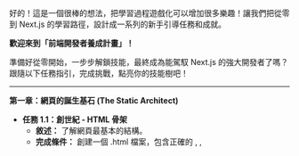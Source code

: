 好的！這是一個很棒的想法，把學習過程遊戲化可以增加很多樂趣！讓我們把從零到 Next.js 的學習路徑，設計成一系列的新手引導任務和成就。

**歡迎來到「前端開發者養成計畫」！**

準備好從零開始，一步步解鎖技能，最終成為能駕馭 Next.js 的強大開發者了嗎？跟隨以下任務指引，完成挑戰，點亮你的技能樹吧！

---

**第一章：網頁的誕生基石 (The Static Architect)**

- **任務 1.1：創世紀 - HTML 骨架**
    - **敘述：** 了解網頁最基本的結構。
    - **完成條件：** 創建一個 .html 檔案，包含正確的 <html>, <head>, <title>, <body> 標籤，並在瀏覽器中成功打開顯示標題。
    - **解鎖：** 對網頁檔案的基本認知。
- **任務 1.2：宣告世界 - Meta 資訊**
    - **敘述：** 告訴瀏覽器和搜尋引擎關於你網頁的基本資訊。
    - **完成條件：** 在 <head> 中加入 <meta charset="UTF-8"> 和 <meta name="viewport" content="width=device-width, initial-scale=1.0">。
    - **解鎖：** 網頁編碼與響應式基礎概念。
- **任務 1.3：文字的吶喊 - 標題與段落**
    - **敘述：** 在網頁上顯示標題和內文。
    - **完成條件：** 使用 <h1> 到 <h6> 創建不同層級的標題，並使用 <p> 標籤添加至少一段文字。
    - **解鎖：** 基本內容標籤。
- **任務 1.4：連結彼端 - 超連結**
    - **敘述：** 讓你的網頁可以跳轉到其他地方。
    - **完成條件：** 使用 <a> 標籤創建一個可以點擊跳轉到 Google 的連結，並創建另一個跳轉到同一個資料夾下另一個 HTML 頁面的連結。
    - **解鎖：** 頁面導航能力。
- **任務 1.5：視覺的點綴 - 圖片**
    - **敘述：** 在網頁中嵌入圖片。
    - **完成條件：** 使用 <img> 標籤成功顯示一張圖片，並設定 src 和 alt 屬性。
    - **解鎖：** 媒體嵌入能力。
- **任務 1.6：井然有序 - 清單**
    - **敘述：** 創建項目符號清單和編號清單。
    - **完成條件：** 分別使用 <ul> 和 <ol> 標籤，搭配 <li> 標籤，創建一個無序清單和一個有序清單。
    - **解鎖：** 列表結構化能力。
- **任務 1.7：區塊劃分 - Div 與 Span**
    - **敘述：** 學習如何將內容分組和標記。
    - **完成條件：** 使用 <div> 包裹多個元素作為一個區塊，並使用 <span> 包裹一小段文字來進行特定標記（雖然效果暫不明顯）。
    - **解鎖：** 基本佈局容器概念。
- **任務 1.8：語意的力量 - 結構化標籤**
    - **敘述：** 使用更有意義的標籤來組織你的網頁結構。
    - **完成條件：** 將你的頁面內容，用 <header>, <nav>, <main>, <article>, <section>, <footer> 等標籤進行合理的結構劃分。
    - **解鎖：** 語意化 HTML 佈局。
- **任務 1.9：收集情報 - 表單基礎**
    - **敘述：** 創建一個簡單的表單讓使用者輸入資訊。
    - **完成條件：** 使用 <form> 標籤，並在其中加入 <label>, <input type="text">, <input type="password">, <textarea>, <button type="submit"> 等元素。
    - **解鎖：** 使用者輸入介面基礎。
- **成就解鎖：【靜態建築師】** - 恭喜！你已掌握建造網頁骨架的基礎！

---

**第二章：為網頁披上華服 (The CSS Stylist)**

- **任務 2.1：連接樣式 - CSS 的引入**
    - **敘述：** 學會將 CSS 樣式應用到 HTML 上。
    - **完成條件：** 嘗試三種方式：使用 <style> 標籤寫內部樣式、使用外部 .css 檔案並透過 <link> 引入、使用元素的 style 屬性寫行內樣式。
    - **解鎖：** CSS 應用方式。
- **任務 2.2：精準打擊 - 選擇器**
    - **敘述：** 學會選中你想改變樣式的 HTML 元素。
    - **完成條件：** 分別使用元素選擇器 (如 p)、類別選擇器 (如 .my-class)、ID 選擇器 (如 #unique-id) 來選中元素並改變它們的顏色。
    - **解鎖：** CSS 定位目標能力。
- **任務 2.3：色彩與文字 - 基本樣式**
    - **敘述：** 改變網頁的文字顏色、背景顏色、字體大小和字型。
    - **完成條件：** 練習使用 color, background-color, font-size, font-family 屬性。
    - **解鎖：** 基本視覺樣式控制。
- **任務 2.4：空間的藝術 - 盒模型**
    - **敘述：** 理解元素佔據空間的方式：內容、內距、邊框、外距。
    - **完成條件：** 對一個 <div> 元素設定 width, height, padding, border, margin，並使用瀏覽器開發者工具觀察其盒模型。
    - **解鎖：** 元素空間佈局基礎。
- **任務 2.5：排列整齊 - Display 屬性**
    - **敘述：** 控制元素的顯示方式（塊級、行內）。
    - **完成條件：** 觀察並嘗試修改 <div> (預設 block) 和 <span> (預設 inline) 的 display 屬性為 block, inline, inline-block, none，並觀察其行為變化。
    - **解鎖：** 元素基本流動特性。
- **任務 2.6：彈性佈局 - Flexbox 初探**
    - **敘述：** 使用 Flexbox 進行一維佈局，輕鬆實現對齊。
    - **完成條件：** 創建一個父容器設定 display: flex，並使用 justify-content, align-items 來排列裡面的子元素。
    - **解鎖：** 現代一維佈局能力。
- **任務 2.7：網格系統 - Grid 初探**
    - **敘述：** 使用 Grid 進行二維佈局，劃分頁面區域。
    - **完成條件：** 創建一個父容器設定 display: grid，並使用 grid-template-columns 和 grid-template-rows 來定義網格結構。
    - **解鎖：** 現代二維佈局能力。
- **任務 2.8：隨機應變 - 響應式基礎**
    - **敘述：** 讓網頁在不同螢幕寬度下有不同的樣式。
    - **完成條件：** 使用 @media 查詢，讓網頁在螢幕寬度小於 600px 時，改變某個元素的背景顏色或字體大小。
    - **解鎖：** 響應式設計入門。
- **成就解鎖：【視覺造型師】** - 太棒了！你已經能為網頁設計出美麗的外觀！

---

**第三章：注入靈魂 - JavaScript 與互動 (The DOM Alchemist)**

- **任務 3.1：啟動引擎 - 引入 JavaScript**
    - **敘述：** 將 JavaScript 程式碼加入你的網頁。
    - **完成條件：** 使用 <script> 標籤（在 <head> 或 <body> 底部）引入一個外部 .js 檔案，或直接在 <script> 標籤內寫程式碼，並成功執行 console.log('Hello World!'); 在瀏覽器控制台看到輸出。
    - **解鎖：** JavaScript 執行能力。
- **任務 3.2：記憶與計算 - 變數與運算**
    - **敘述：** 學習儲存資料和進行基本運算。
    - **完成條件：** 練習使用 let, const 宣告變數，儲存數字、字串、布林值，並進行加減乘除、比較大小、邏輯與或非等運算，將結果 console.log 出來。
    - **解鎖：** 基本資料處理。
- **任務 3.3：決策之路 - 條件判斷**
    - **敘述：** 讓程式根據不同條件執行不同動作。
    - **完成條件：** 使用 if...else if...else 結構，根據一個變數的值，在控制台輸出不同的訊息。
    - **解鎖：** 程式邏輯控制。
- **任務 3.4：重複的藝術 - 迴圈**
    - **敘述：** 學習重複執行某段程式碼。
    - **完成條件：** 使用 for 迴圈在控制台輸出數字 1 到 5。
    - **解鎖：** 自動化重複任務。
- **任務 3.5：魔法咒語 - 函式**
    - **敘述：** 學習封裝程式碼，使其可重複使用。
    - **完成條件：** 定義一個函式，接收一個名字作為參數，並在控制台輸出 "Hello, [名字]!"，然後呼叫這個函式。
    - **解鎖：** 程式碼模組化基礎。
- **任務 3.6：元素獵手 - DOM 選擇**
    - **敘述：** 使用 JavaScript 選取網頁上的 HTML 元素。
    - **完成條件：** 使用 document.getElementById(), document.querySelector(), document.querySelectorAll() 選取不同的元素，並將選取的元素 console.log 出來。
    - **解鎖：** JavaScript 與 HTML 的橋樑。
- **任務 3.7：點石成金 - DOM 操作**
    - **敘述：** 使用 JavaScript 修改網頁元素的內容、樣式和屬性。
    - **完成條件：** 選取一個 <p> 元素，修改它的 textContent；選取一個 <div> 元素，修改它的 style.backgroundColor；選取一個 <img> 元素，修改它的 src 屬性。
    - **解鎖：** 動態改變網頁外觀與內容。
- **任務 3.8：傾聽世界 - 事件監聽**
    - **敘述：** 讓網頁對使用者的操作（如點擊）做出反應。
    - **完成條件：** 選取一個按鈕元素，使用 addEventListener 監聽 click 事件，當按鈕被點擊時，在控制台輸出一條訊息，或改變頁面上某個元素的文字。
    - **解鎖：** 網頁互動核心。
- **任務 3.9：阻止預設 - 事件處理進階**
    - **敘述：** 理解事件物件，並阻止表單提交等預設行為。
    - **完成條件：** 為一個表單的 submit 事件添加監聽器，在函式中使用 event.preventDefault() 來阻止表單提交的預設跳轉行為，並在控制台輸出 "Form submit prevented"。
    - **解鎖：** 更精確的事件控制。
- **成就解鎖：【互動魔法師】** - 恭喜！你已賦予網頁生命與互動能力！

---

**第四章：現代開發工具箱 (The Modern Toolkit)**

- **任務 4.1：語法進化 - ES6+ 基礎**
    - **敘述：** 掌握更現代、更方便的 JavaScript 語法。
    - **完成條件：** 練習使用 let/const 替代 var、箭頭函式 (=>)、樣板字面值 (反引號 `)、陣列和物件的解構賦值。
    - **解鎖：** 現代 JavaScript 語法基礎。
- **任務 4.2：非同步的承諾 - Promises**
    - **敘述：** 理解並處理非同步操作（如模擬的網路請求）。
    - **完成條件：** 創建一個簡單的 Promise，模擬一個延遲操作，並使用 .then() 來處理成功情況，.catch() 來處理失敗情況。
    - **解鎖：** 非同步程式設計入門。
- **任務 4.3：優雅的等待 - Async/Await**
    - **敘述：** 使用更直觀的方式處理 Promise。
    - **完成條件：** 將使用 .then() 的 Promise 操作，改寫成使用 async 函式和 await 關鍵字的形式。
    - **解鎖：** 現代非同步處理方式。
- **任務 4.4：碼農的時光機 - Git 基礎**
    - **敘述：** 學習使用 Git 進行版本控制。
    - **完成條件：** 初始化一個 Git 倉庫 (git init)，將你的專案檔案加入 (git add .)，提交一個版本 (git commit -m "Initial commit")。
    - **解鎖：** 基本版本控制能力。
- **任務 4.5：遠端協作 - GitHub/GitLab**
    - **敘述：** 將你的本地倉庫推送到遠端平台。
    - **完成條件：** 在 GitHub 或 GitLab 上創建一個空倉庫，將本地倉庫與遠端連結 (git remote add origin ...)，並將你的提交推送上去 (git push origin main)。
    - **解鎖：** 程式碼備份與協作基礎。
- **任務 4.6：管理你的武器庫 - npm/yarn 基礎**
    - **敘述：** 學習使用套件管理器來安裝和管理專案依賴。
    - **完成條件：** 在你的專案目錄下執行 npm init -y (或 yarn init -y) 創建 package.json，然後使用 npm install <package-name> (或 yarn add <package-name>) 安裝一個簡單的套件（例如 lodash），並觀察 node_modules 資料夾和 package.json 的變化。
    - **解鎖：** JavaScript 生態系入口。
- **成就解鎖：【開發效率大師】** - 裝備升級！你已掌握現代前端開發的必備工具！

---

**第五章：元件化革命 - React (The Component Craftsman)**

- **任務 5.1：搭建 React 工坊 - 環境設置**
    - **敘述：** 使用現代工具快速創建一個 React 開發環境。
    - **完成條件：** 使用 npx create-react-app my-app 或 npm create vite@latest my-app --template react (推薦 Vite) 成功創建一個 React 專案，並啟動開發伺服器 (npm start 或 npm run dev)，在瀏覽器看到預設的 React 頁面。
    - **解鎖：** React 開發環境。
- **任務 5.2：神奇的 JSX - 語法初探**
    - **敘述：** 在 JavaScript 中編寫類似 HTML 的結構。
    - **完成條件：** 在 React 元件的 return 語句中，編寫包含 HTML 標籤和 JavaScript 表達式 ({}) 的 JSX 程式碼，並成功渲染。
    - **解鎖：** React 核心語法。
- **任務 5.3：萬物皆元件 - 函數元件**
    - **敘述：** 將 UI 拆分成可重複使用的元件。
    - **完成條件：** 創建一個簡單的函數元件（例如 Greeting），並在主要的 App 元件中引入並使用它。
    - **解鎖：** 元件化思維。
- **任務 5.4：資料傳遞 - Props**
    - **敘述：** 從父元件向子元件傳遞資料。
    - **完成條件：** 在 App 元件中向 Greeting 元件傳遞一個 name 屬性 (prop)，並在 Greeting 元件中接收並顯示這個名字。
    - **解鎖：** 元件間通訊（父到子）。
- **任務 5.5：元件的記憶 - State 與 useState**
    - **敘述：** 讓元件擁有自己的內部狀態，並能響應變化。
    - **完成條件：** 在一個元件中使用 useState Hook 創建一個計數器狀態，並添加一個按鈕，每次點擊時更新狀態使計數器加一，並在畫面上顯示計數結果。
    - **解鎖：** 元件狀態管理基礎。
- **任務 5.6：動態展示 - 條件渲染**
    - **敘述：** 根據條件決定是否渲染某個元素或元件。
    - **完成條件：** 在元件中根據一個狀態（例如 isLoggedIn）的值，決定顯示 "Welcome back!" 還是 "Please log in."。
    - **解鎖：** 動態 UI 渲染。
- **任務 5.7：列表生成 - 渲染陣列與 Keys**
    - **敘述：** 將陣列資料渲染成列表。
    - **完成條件：** 在元件中有一個包含字串的陣列，使用 .map() 方法將其渲染成一個 <ul> 列表，並為每個 <li> 元素提供一個唯一的 key 屬性。
    - **解鎖：** 資料驅動列表渲染。
- **任務 5.8：響應互動 - React 中的事件處理**
    - **敘述：** 在 React 元件中處理使用者事件。
    - **完成條件：** 在一個 <input> 元素上添加 onChange 事件處理器，將輸入的值同步更新到元件的 state 中，並在頁面上顯示出來。
    - **解鎖：** React 事件綁定。
- **任務 5.9：副作用管理 - useEffect**
    - **敘述：** 學習處理元件渲染之外的操作，如 API 請求或訂閱。
    - **完成條件：** 使用 useEffect Hook，在元件首次渲染後，在控制台輸出一條訊息 "Component mounted"。嘗試理解依賴陣列 ([]) 的作用。
    - **解鎖：** 元件生命週期與副作用處理。
- **任務 5.10：單頁導航 - React Router (選修但推薦)**
    - **敘述：** 在 React 應用中實現頁面間的跳轉，而無需重新載入整個頁面。
    - **完成條件：** 安裝 react-router-dom，設定至少兩個路由 (/ 和 /about)，並使用 <Link> 元件在頁面間進行導航。
    - **解鎖：** 單頁應用 (SPA) 導航能力。
- **成就解鎖：【元件建築大師】** - 出色！你已經可以用 React 构建複雜的互動介面了！

---

**第六章：全端框架之力 - Next.js (The Framework Master)**

- **任務 6.1：Next.js 起手式 - 專案創建**
    - **敘述：** 使用官方工具創建一個 Next.js 專案。
    - **完成條件：** 執行 npx create-next-app@latest，按照提示完成專案創建（推薦使用 App Router 和 TypeScript），並成功啟動開發伺服器 (npm run dev)。
    - **解鎖：** Next.js 開發環境。
- **任務 6.2：路由天成 - App Router 基礎**
    - **敘述：** 理解 Next.js App Router 基於檔案系統的路由機制。
    - **完成條件：** 觀察 app/ 目錄下的 page.js (首頁) 和 layout.js (佈局)。嘗試創建一個新的路由，例如 app/about/page.js，並在瀏覽器中訪問 /about 路徑。
    - **解鎖：** Next.js 核心路由機制。
- **任務 6.3：共享空間 - Layouts**
    - **敘述：** 創建跨頁面共享的 UI 結構。
    - **完成條件：** 修改根目錄下的 app/layout.js，添加一個簡單的 Header 或 Footer，確保它在你創建的所有頁面（首頁和 about 頁）都顯示。
    - **解鎖：** 頁面佈局管理。
- **任務 6.4：伺服器的力量 - Server Components**
    - **敘述：** 理解 Next.js 預設的 Server Components 如何在伺服器端渲染。
    - **完成條件：** 在一個 page.js（預設是 Server Component）中直接 console.log 一些訊息，觀察訊息出現在終端機 (伺服器端) 而不是瀏覽器控制台。嘗試在 Server Component 中直接 fetch 資料（需要 async）。
    - **解鎖：** 伺服器端渲染基礎。
- **任務 6.5：客戶端的互動 - Client Components**
    - **敘述：** 學習如何標記需要在瀏覽器中執行互動邏輯的元件。
    - **完成條件：** 創建一個新的元件檔案（例如 Counter.js)，在檔案頂部加上 'use client' 指令，在裡面使用 useState 和 useEffect，並在一個 page.js 中引入並使用這個 Client Component。
    - **解鎖：** 客戶端元件與互動。
- **任務 6.6：無縫跳轉 - next/link**
    - **敘述：** 使用 Next.js 的方式實現客戶端路由跳轉。
    - **完成條件：** 在你的頁面中使用 next/link 元件創建連結，指向你專案中的其他頁面（例如從首頁連到 /about），點擊連結時觀察瀏覽器地址欄變化，但頁面沒有完全重新載入。
    - **解鎖：** Next.js 優化導航。
- **任務 6.7：靜態與動態 - 渲染策略初探**
    - **敘述：** 了解 Next.js 如何決定頁面是靜態生成 (SSG) 還是動態渲染 (SSR)。
    - **完成條件：** 閱讀 Next.js 文件關於 Rendering 的部分，理解 Server Component 預設會盡可能靜態渲染，而使用動態函數 (如 headers(), cookies()) 或動態路由段會觸發動態渲染。
    - **解鎖：** Next.js 核心渲染概念。
- **任務 6.8：後端接口 - Route Handlers (API Routes)**
    - **敘述：** 在 Next.js 專案中創建自己的 API 端點。
    - **完成條件：** 在 app/api/hello/route.js 中創建一個簡單的 Route Handler，導出一個 GET 函式，返回一個 JSON 回應。然後在瀏覽器中訪問 /api/hello，確認看到 JSON 數據。
    - **解鎖：** 全端開發能力入門。
- **任務 6.9：優化大師 - 內建優化元件**
    - **敘述：** 使用 Next.js 提供的元件來優化圖片和字體。
    - **完成條件：** 將專案中的 <img> 標籤替換為 next/image 元件。嘗試使用 next/font 來載入和優化網頁字體。
    - **解鎖：** Next.js 效能優化技巧。
- **最終成就：【Next.js 領航者】** - 史詩級成就！你已成功掌握從零到建構現代全端應用的能力！

---

**持續的冒險：**

- **支線任務：狀態管理進階** - 探索 Zustand, Jotai, 或 Redux Toolkit。
- **支線任務：型別的守護 - TypeScript** - 為你的 React/Next.js 專案添加靜態型別。
- **支線任務：測試之道** - 學習使用 Jest, React Testing Library, Cypress 進行測試。
- **支線任務：樣式方案探索** - 嘗試 Tailwind CSS, Styled Components, Emotion 等。
- **每日任務：閱讀文件 & 社群交流** - 持續學習，跟上前端的發展！

這個遊戲化的列表希望能讓你更有動力和方向感！記住，每個任務都是一次練習和進步的機會。祝你在前端開發的冒險旅程中玩得開心，收穫滿滿！

好的！這是一個很棒的想法，把學習過程遊戲化可以增加很多樂趣！讓我們把從零到 Next.js 的學習路徑，設計成一系列的新手引導任務和成就。

**歡迎來到「前端開發者養成計畫」！**

準備好從零開始，一步步解鎖技能，最終成為能駕馭 Next.js 的強大開發者了嗎？跟隨以下任務指引，完成挑戰，點亮你的技能樹吧！

---

**第一章：網頁的誕生基石 (The Static Architect)**

- **任務 1.1：創世紀 - HTML 骨架**
    - **敘述：** 了解網頁最基本的結構。
    - **完成條件：** 創建一個 .html 檔案，包含正確的 <html>, <head>, <title>, <body> 標籤，並在瀏覽器中成功打開顯示標題。
    - **解鎖：** 對網頁檔案的基本認知。
- **任務 1.2：宣告世界 - Meta 資訊**
    - **敘述：** 告訴瀏覽器和搜尋引擎關於你網頁的基本資訊。
    - **完成條件：** 在 <head> 中加入 <meta charset="UTF-8"> 和 <meta name="viewport" content="width=device-width, initial-scale=1.0">。
    - **解鎖：** 網頁編碼與響應式基礎概念。
- **任務 1.3：文字的吶喊 - 標題與段落**
    - **敘述：** 在網頁上顯示標題和內文。
    - **完成條件：** 使用 <h1> 到 <h6> 創建不同層級的標題，並使用 <p> 標籤添加至少一段文字。
    - **解鎖：** 基本內容標籤。
- **任務 1.4：連結彼端 - 超連結**
    - **敘述：** 讓你的網頁可以跳轉到其他地方。
    - **完成條件：** 使用 <a> 標籤創建一個可以點擊跳轉到 Google 的連結，並創建另一個跳轉到同一個資料夾下另一個 HTML 頁面的連結。
    - **解鎖：** 頁面導航能力。
- **任務 1.5：視覺的點綴 - 圖片**
    - **敘述：** 在網頁中嵌入圖片。
    - **完成條件：** 使用 <img> 標籤成功顯示一張圖片，並設定 src 和 alt 屬性。
    - **解鎖：** 媒體嵌入能力。
- **任務 1.6：井然有序 - 清單**
    - **敘述：** 創建項目符號清單和編號清單。
    - **完成條件：** 分別使用 <ul> 和 <ol> 標籤，搭配 <li> 標籤，創建一個無序清單和一個有序清單。
    - **解鎖：** 列表結構化能力。
- **任務 1.7：區塊劃分 - Div 與 Span**
    - **敘述：** 學習如何將內容分組和標記。
    - **完成條件：** 使用 <div> 包裹多個元素作為一個區塊，並使用 <span> 包裹一小段文字來進行特定標記（雖然效果暫不明顯）。
    - **解鎖：** 基本佈局容器概念。
- **任務 1.8：語意的力量 - 結構化標籤**
    - **敘述：** 使用更有意義的標籤來組織你的網頁結構。
    - **完成條件：** 將你的頁面內容，用 <header>, <nav>, <main>, <article>, <section>, <footer> 等標籤進行合理的結構劃分。
    - **解鎖：** 語意化 HTML 佈局。
- **任務 1.9：收集情報 - 表單基礎**
    - **敘述：** 創建一個簡單的表單讓使用者輸入資訊。
    - **完成條件：** 使用 <form> 標籤，並在其中加入 <label>, <input type="text">, <input type="password">, <textarea>, <button type="submit"> 等元素。
    - **解鎖：** 使用者輸入介面基礎。
- **成就解鎖：【靜態建築師】** - 恭喜！你已掌握建造網頁骨架的基礎！

---

**第二章：為網頁披上華服 (The CSS Stylist)**

- **任務 2.1：連接樣式 - CSS 的引入**
    - **敘述：** 學會將 CSS 樣式應用到 HTML 上。
    - **完成條件：** 嘗試三種方式：使用 <style> 標籤寫內部樣式、使用外部 .css 檔案並透過 <link> 引入、使用元素的 style 屬性寫行內樣式。
    - **解鎖：** CSS 應用方式。
- **任務 2.2：精準打擊 - 選擇器**
    - **敘述：** 學會選中你想改變樣式的 HTML 元素。
    - **完成條件：** 分別使用元素選擇器 (如 p)、類別選擇器 (如 .my-class)、ID 選擇器 (如 #unique-id) 來選中元素並改變它們的顏色。
    - **解鎖：** CSS 定位目標能力。
- **任務 2.3：色彩與文字 - 基本樣式**
    - **敘述：** 改變網頁的文字顏色、背景顏色、字體大小和字型。
    - **完成條件：** 練習使用 color, background-color, font-size, font-family 屬性。
    - **解鎖：** 基本視覺樣式控制。
- **任務 2.4：空間的藝術 - 盒模型**
    - **敘述：** 理解元素佔據空間的方式：內容、內距、邊框、外距。
    - **完成條件：** 對一個 <div> 元素設定 width, height, padding, border, margin，並使用瀏覽器開發者工具觀察其盒模型。
    - **解鎖：** 元素空間佈局基礎。
- **任務 2.5：排列整齊 - Display 屬性**
    - **敘述：** 控制元素的顯示方式（塊級、行內）。
    - **完成條件：** 觀察並嘗試修改 <div> (預設 block) 和 <span> (預設 inline) 的 display 屬性為 block, inline, inline-block, none，並觀察其行為變化。
    - **解鎖：** 元素基本流動特性。
- **任務 2.6：彈性佈局 - Flexbox 初探**
    - **敘述：** 使用 Flexbox 進行一維佈局，輕鬆實現對齊。
    - **完成條件：** 創建一個父容器設定 display: flex，並使用 justify-content, align-items 來排列裡面的子元素。
    - **解鎖：** 現代一維佈局能力。
- **任務 2.7：網格系統 - Grid 初探**
    - **敘述：** 使用 Grid 進行二維佈局，劃分頁面區域。
    - **完成條件：** 創建一個父容器設定 display: grid，並使用 grid-template-columns 和 grid-template-rows 來定義網格結構。
    - **解鎖：** 現代二維佈局能力。
- **任務 2.8：隨機應變 - 響應式基礎**
    - **敘述：** 讓網頁在不同螢幕寬度下有不同的樣式。
    - **完成條件：** 使用 @media 查詢，讓網頁在螢幕寬度小於 600px 時，改變某個元素的背景顏色或字體大小。
    - **解鎖：** 響應式設計入門。
- **成就解鎖：【視覺造型師】** - 太棒了！你已經能為網頁設計出美麗的外觀！

---

**第三章：注入靈魂 - JavaScript 與互動 (The DOM Alchemist)**

- **任務 3.1：啟動引擎 - 引入 JavaScript**
    - **敘述：** 將 JavaScript 程式碼加入你的網頁。
    - **完成條件：** 使用 <script> 標籤（在 <head> 或 <body> 底部）引入一個外部 .js 檔案，或直接在 <script> 標籤內寫程式碼，並成功執行 console.log('Hello World!'); 在瀏覽器控制台看到輸出。
    - **解鎖：** JavaScript 執行能力。
- **任務 3.2：記憶與計算 - 變數與運算**
    - **敘述：** 學習儲存資料和進行基本運算。
    - **完成條件：** 練習使用 let, const 宣告變數，儲存數字、字串、布林值，並進行加減乘除、比較大小、邏輯與或非等運算，將結果 console.log 出來。
    - **解鎖：** 基本資料處理。
- **任務 3.3：決策之路 - 條件判斷**
    - **敘述：** 讓程式根據不同條件執行不同動作。
    - **完成條件：** 使用 if...else if...else 結構，根據一個變數的值，在控制台輸出不同的訊息。
    - **解鎖：** 程式邏輯控制。
- **任務 3.4：重複的藝術 - 迴圈**
    - **敘述：** 學習重複執行某段程式碼。
    - **完成條件：** 使用 for 迴圈在控制台輸出數字 1 到 5。
    - **解鎖：** 自動化重複任務。
- **任務 3.5：魔法咒語 - 函式**
    - **敘述：** 學習封裝程式碼，使其可重複使用。
    - **完成條件：** 定義一個函式，接收一個名字作為參數，並在控制台輸出 "Hello, [名字]!"，然後呼叫這個函式。
    - **解鎖：** 程式碼模組化基礎。
- **任務 3.6：元素獵手 - DOM 選擇**
    - **敘述：** 使用 JavaScript 選取網頁上的 HTML 元素。
    - **完成條件：** 使用 document.getElementById(), document.querySelector(), document.querySelectorAll() 選取不同的元素，並將選取的元素 console.log 出來。
    - **解鎖：** JavaScript 與 HTML 的橋樑。
- **任務 3.7：點石成金 - DOM 操作**
    - **敘述：** 使用 JavaScript 修改網頁元素的內容、樣式和屬性。
    - **完成條件：** 選取一個 <p> 元素，修改它的 textContent；選取一個 <div> 元素，修改它的 style.backgroundColor；選取一個 <img> 元素，修改它的 src 屬性。
    - **解鎖：** 動態改變網頁外觀與內容。
- **任務 3.8：傾聽世界 - 事件監聽**
    - **敘述：** 讓網頁對使用者的操作（如點擊）做出反應。
    - **完成條件：** 選取一個按鈕元素，使用 addEventListener 監聽 click 事件，當按鈕被點擊時，在控制台輸出一條訊息，或改變頁面上某個元素的文字。
    - **解鎖：** 網頁互動核心。
- **任務 3.9：阻止預設 - 事件處理進階**
    - **敘述：** 理解事件物件，並阻止表單提交等預設行為。
    - **完成條件：** 為一個表單的 submit 事件添加監聽器，在函式中使用 event.preventDefault() 來阻止表單提交的預設跳轉行為，並在控制台輸出 "Form submit prevented"。
    - **解鎖：** 更精確的事件控制。
- **成就解鎖：【互動魔法師】** - 恭喜！你已賦予網頁生命與互動能力！

---

**第四章：現代開發工具箱 (The Modern Toolkit)**

- **任務 4.1：語法進化 - ES6+ 基礎**
    - **敘述：** 掌握更現代、更方便的 JavaScript 語法。
    - **完成條件：** 練習使用 let/const 替代 var、箭頭函式 (=>)、樣板字面值 (反引號 `)、陣列和物件的解構賦值。
    - **解鎖：** 現代 JavaScript 語法基礎。
- **任務 4.2：非同步的承諾 - Promises**
    - **敘述：** 理解並處理非同步操作（如模擬的網路請求）。
    - **完成條件：** 創建一個簡單的 Promise，模擬一個延遲操作，並使用 .then() 來處理成功情況，.catch() 來處理失敗情況。
    - **解鎖：** 非同步程式設計入門。
- **任務 4.3：優雅的等待 - Async/Await**
    - **敘述：** 使用更直觀的方式處理 Promise。
    - **完成條件：** 將使用 .then() 的 Promise 操作，改寫成使用 async 函式和 await 關鍵字的形式。
    - **解鎖：** 現代非同步處理方式。
- **任務 4.4：碼農的時光機 - Git 基礎**
    - **敘述：** 學習使用 Git 進行版本控制。
    - **完成條件：** 初始化一個 Git 倉庫 (git init)，將你的專案檔案加入 (git add .)，提交一個版本 (git commit -m "Initial commit")。
    - **解鎖：** 基本版本控制能力。
- **任務 4.5：遠端協作 - GitHub/GitLab**
    - **敘述：** 將你的本地倉庫推送到遠端平台。
    - **完成條件：** 在 GitHub 或 GitLab 上創建一個空倉庫，將本地倉庫與遠端連結 (git remote add origin ...)，並將你的提交推送上去 (git push origin main)。
    - **解鎖：** 程式碼備份與協作基礎。
- **任務 4.6：管理你的武器庫 - npm/yarn 基礎**
    - **敘述：** 學習使用套件管理器來安裝和管理專案依賴。
    - **完成條件：** 在你的專案目錄下執行 npm init -y (或 yarn init -y) 創建 package.json，然後使用 npm install <package-name> (或 yarn add <package-name>) 安裝一個簡單的套件（例如 lodash），並觀察 node_modules 資料夾和 package.json 的變化。
    - **解鎖：** JavaScript 生態系入口。
- **成就解鎖：【開發效率大師】** - 裝備升級！你已掌握現代前端開發的必備工具！

---

**第五章：元件化革命 - React (The Component Craftsman)**

- **任務 5.1：搭建 React 工坊 - 環境設置**
    - **敘述：** 使用現代工具快速創建一個 React 開發環境。
    - **完成條件：** 使用 npx create-react-app my-app 或 npm create vite@latest my-app --template react (推薦 Vite) 成功創建一個 React 專案，並啟動開發伺服器 (npm start 或 npm run dev)，在瀏覽器看到預設的 React 頁面。
    - **解鎖：** React 開發環境。
- **任務 5.2：神奇的 JSX - 語法初探**
    - **敘述：** 在 JavaScript 中編寫類似 HTML 的結構。
    - **完成條件：** 在 React 元件的 return 語句中，編寫包含 HTML 標籤和 JavaScript 表達式 ({}) 的 JSX 程式碼，並成功渲染。
    - **解鎖：** React 核心語法。
- **任務 5.3：萬物皆元件 - 函數元件**
    - **敘述：** 將 UI 拆分成可重複使用的元件。
    - **完成條件：** 創建一個簡單的函數元件（例如 Greeting），並在主要的 App 元件中引入並使用它。
    - **解鎖：** 元件化思維。
- **任務 5.4：資料傳遞 - Props**
    - **敘述：** 從父元件向子元件傳遞資料。
    - **完成條件：** 在 App 元件中向 Greeting 元件傳遞一個 name 屬性 (prop)，並在 Greeting 元件中接收並顯示這個名字。
    - **解鎖：** 元件間通訊（父到子）。
- **任務 5.5：元件的記憶 - State 與 useState**
    - **敘述：** 讓元件擁有自己的內部狀態，並能響應變化。
    - **完成條件：** 在一個元件中使用 useState Hook 創建一個計數器狀態，並添加一個按鈕，每次點擊時更新狀態使計數器加一，並在畫面上顯示計數結果。
    - **解鎖：** 元件狀態管理基礎。
- **任務 5.6：動態展示 - 條件渲染**
    - **敘述：** 根據條件決定是否渲染某個元素或元件。
    - **完成條件：** 在元件中根據一個狀態（例如 isLoggedIn）的值，決定顯示 "Welcome back!" 還是 "Please log in."。
    - **解鎖：** 動態 UI 渲染。
- **任務 5.7：列表生成 - 渲染陣列與 Keys**
    - **敘述：** 將陣列資料渲染成列表。
    - **完成條件：** 在元件中有一個包含字串的陣列，使用 .map() 方法將其渲染成一個 <ul> 列表，並為每個 <li> 元素提供一個唯一的 key 屬性。
    - **解鎖：** 資料驅動列表渲染。
- **任務 5.8：響應互動 - React 中的事件處理**
    - **敘述：** 在 React 元件中處理使用者事件。
    - **完成條件：** 在一個 <input> 元素上添加 onChange 事件處理器，將輸入的值同步更新到元件的 state 中，並在頁面上顯示出來。
    - **解鎖：** React 事件綁定。
- **任務 5.9：副作用管理 - useEffect**
    - **敘述：** 學習處理元件渲染之外的操作，如 API 請求或訂閱。
    - **完成條件：** 使用 useEffect Hook，在元件首次渲染後，在控制台輸出一條訊息 "Component mounted"。嘗試理解依賴陣列 ([]) 的作用。
    - **解鎖：** 元件生命週期與副作用處理。
- **任務 5.10：單頁導航 - React Router (選修但推薦)**
    - **敘述：** 在 React 應用中實現頁面間的跳轉，而無需重新載入整個頁面。
    - **完成條件：** 安裝 react-router-dom，設定至少兩個路由 (/ 和 /about)，並使用 <Link> 元件在頁面間進行導航。
    - **解鎖：** 單頁應用 (SPA) 導航能力。
- **成就解鎖：【元件建築大師】** - 出色！你已經可以用 React 构建複雜的互動介面了！

---

**第六章：全端框架之力 - Next.js (The Framework Master)**

- **任務 6.1：Next.js 起手式 - 專案創建**
    - **敘述：** 使用官方工具創建一個 Next.js 專案。
    - **完成條件：** 執行 npx create-next-app@latest，按照提示完成專案創建（推薦使用 App Router 和 TypeScript），並成功啟動開發伺服器 (npm run dev)。
    - **解鎖：** Next.js 開發環境。
- **任務 6.2：路由天成 - App Router 基礎**
    - **敘述：** 理解 Next.js App Router 基於檔案系統的路由機制。
    - **完成條件：** 觀察 app/ 目錄下的 page.js (首頁) 和 layout.js (佈局)。嘗試創建一個新的路由，例如 app/about/page.js，並在瀏覽器中訪問 /about 路徑。
    - **解鎖：** Next.js 核心路由機制。
- **任務 6.3：共享空間 - Layouts**
    - **敘述：** 創建跨頁面共享的 UI 結構。
    - **完成條件：** 修改根目錄下的 app/layout.js，添加一個簡單的 Header 或 Footer，確保它在你創建的所有頁面（首頁和 about 頁）都顯示。
    - **解鎖：** 頁面佈局管理。
- **任務 6.4：伺服器的力量 - Server Components**
    - **敘述：** 理解 Next.js 預設的 Server Components 如何在伺服器端渲染。
    - **完成條件：** 在一個 page.js（預設是 Server Component）中直接 console.log 一些訊息，觀察訊息出現在終端機 (伺服器端) 而不是瀏覽器控制台。嘗試在 Server Component 中直接 fetch 資料（需要 async）。
    - **解鎖：** 伺服器端渲染基礎。
- **任務 6.5：客戶端的互動 - Client Components**
    - **敘述：** 學習如何標記需要在瀏覽器中執行互動邏輯的元件。
    - **完成條件：** 創建一個新的元件檔案（例如 Counter.js)，在檔案頂部加上 'use client' 指令，在裡面使用 useState 和 useEffect，並在一個 page.js 中引入並使用這個 Client Component。
    - **解鎖：** 客戶端元件與互動。
- **任務 6.6：無縫跳轉 - next/link**
    - **敘述：** 使用 Next.js 的方式實現客戶端路由跳轉。
    - **完成條件：** 在你的頁面中使用 next/link 元件創建連結，指向你專案中的其他頁面（例如從首頁連到 /about），點擊連結時觀察瀏覽器地址欄變化，但頁面沒有完全重新載入。
    - **解鎖：** Next.js 優化導航。
- **任務 6.7：靜態與動態 - 渲染策略初探**
    - **敘述：** 了解 Next.js 如何決定頁面是靜態生成 (SSG) 還是動態渲染 (SSR)。
    - **完成條件：** 閱讀 Next.js 文件關於 Rendering 的部分，理解 Server Component 預設會盡可能靜態渲染，而使用動態函數 (如 headers(), cookies()) 或動態路由段會觸發動態渲染。
    - **解鎖：** Next.js 核心渲染概念。
- **任務 6.8：後端接口 - Route Handlers (API Routes)**
    - **敘述：** 在 Next.js 專案中創建自己的 API 端點。
    - **完成條件：** 在 app/api/hello/route.js 中創建一個簡單的 Route Handler，導出一個 GET 函式，返回一個 JSON 回應。然後在瀏覽器中訪問 /api/hello，確認看到 JSON 數據。
    - **解鎖：** 全端開發能力入門。
- **任務 6.9：優化大師 - 內建優化元件**
    - **敘述：** 使用 Next.js 提供的元件來優化圖片和字體。
    - **完成條件：** 將專案中的 <img> 標籤替換為 next/image 元件。嘗試使用 next/font 來載入和優化網頁字體。
    - **解鎖：** Next.js 效能優化技巧。
- **最終成就：【Next.js 領航者】** - 史詩級成就！你已成功掌握從零到建構現代全端應用的能力！

---

**持續的冒險：**

- **支線任務：狀態管理進階** - 探索 Zustand, Jotai, 或 Redux Toolkit。
- **支線任務：型別的守護 - TypeScript** - 為你的 React/Next.js 專案添加靜態型別。
- **支線任務：API 整合** - 使用 Axios 或 Fetch API 與後端進行資料交換。
- **支線任務：Electron 應用** - 嘗試將你的網頁應用包裝成桌面應用。
- **支線任務：測試之道** - 學習使用 Jest, React Testing Library, Cypress 進行測試。
- **支線任務：樣式方案探索** - 嘗試 Tailwind CSS, Styled Components, Emotion 等。
- **每日任務：閱讀文件 & 社群交流** - 持續學習，跟上前端的發展！

這個遊戲化的列表希望能讓你更有動力和方向感！記住，每個任務都是一次練習和進步的機會。祝你在前端開發的冒險旅程中玩得開心，收穫滿滿！